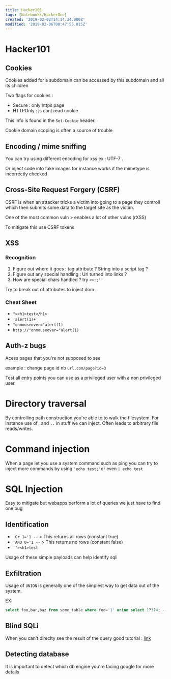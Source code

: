 ```yaml
---
title: Hacker101
tags: [Notebooks/HackerOne]
created: '2019-02-02T14:14:34.000Z'
modified: '2019-02-06T08:47:55.015Z'
---
```


# Hacker101

## Cookies
Cookies added for a subdomain can be accessed by this subdomain and all its children

Two flags for cookies :
* Secure : only https page
* HTTPOnly : js cant read cookie

This info is found in the `Set-Cookie` header.

Cookie domain scoping is often a source of trouble 

## Encoding / mime sniffing 

You can try using different encoding for xss ex : UTF-7 .

Or inject code into fake images for instance
works if the mimetype is incorrectly checked

## Cross-Site Request Forgery (CSRF)

CSRF is when an attacker tricks a victim into going to a page they controll which then submits some data to the target site as the victim.

One of the most common vuln > enables a lot of other vulns (rXSS)

To mitigate this use CSRF tokens

## XSS

### Recognition

1. Figure out where it goes : tag attribute ? String into a script tag ?
2. Figure out any special handling : Url turned into links ?
3. How are special chars handled ? try `<>:;"'` 

Try to break out of attributes to inject dom .

### Cheat Sheet

* `"><h1>test</h1>`
* `'alert(1)+'`
* `"onmouseover="alert(1)`
* `http://"onmouseover="alert(1)`

## Auth-z bugs

Acess pages that you're not supposed to see 

example : change page id nb `url.com/page?id=3` 

Test all entry points you can use as a privileged user with a non privileged user.


# Directory traversal

By controlling path construction you're able to to walk the filesystem. For instance use of  `.`and `..` in stuff we can inject. Often leads to arbitrary file reads/writes.

# Command injection

When a page let you use a system command such as ping you can try to inject more commands by using `'echo test;'`or even `| echo test`

# SQL Injection

Easy to mitigate but webapps perform a lot of queries we just have to find one bug

## Identification
* `'Or 1='1 --` > This returns all rows (constant true)
* `'AND 0='1 --`   > This returns no rows (constant false)  
* `'"><h1>test` 

Usage of these simple payloads can help identify sqli

## Exfiltration

Usage of `UNION` is generally one of the simplest way to get data out of the system.

EX:
``` sql
select foo,bar,baz from some_table where foo='1' union select 1?3?4; --';
```

## Blind SQLi

When you can't direclty see the result of the query
good tutorial : [link](https://zestedesavoir.com/tutoriels/945/les-injections-sql-le-tutoriel/les-injections-sql-en-aveugle/blind-sql-injection/)

## Detecting database

It is important to detect which db engine you're facing google for more details
